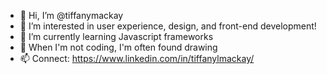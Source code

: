 - 👋 Hi, I’m @tiffanymackay
- 👀 I’m interested in user experience, design, and front-end development!
- 🌱 I’m currently learning Javascript frameworks
- 💞️ When I'm not coding, I'm often found drawing
- 📫 Connect: https://www.linkedin.com/in/tiffanylmackay/ 

<!---
tiffanymackay/tiffanymackay is a ✨ special ✨ repository because its `README.md` (this file) appears on your GitHub profile.
You can click the Preview link to take a look at your changes.
--->
